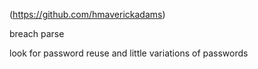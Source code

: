
(https://github.com/hmaverickadams)

breach parse

look for password reuse
and little variations of passwords